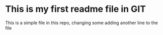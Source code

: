 # This is my first readme file in GIT

This is a simple file in this repo, changing some
adding another line to the file



